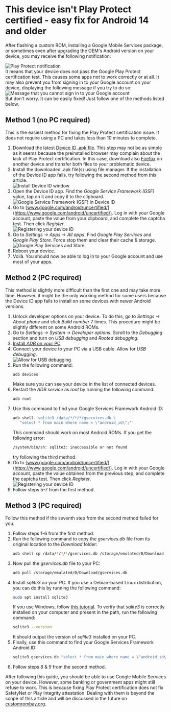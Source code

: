 # This device isn't Play Protect certified - easy fix for Android 14 and older
After flashing a custom ROM, installing a Google Mobile Services package, or sometimes even after upgrading the OEM's Android version on your device, you may receive the following notification:
<div class="grid place-content-center"><img src="/post-images/play_protect_certification_fix_1.webp" alt="Play Protect notification"></div>
It means that your device does not pass the Google Play Protect certification test. This causes some apps not to work correctly or at all. It may also prevent you from signing in to your Google account on your device, displaying the following message if you try to do so:
<div class="grid place-content-center"><img src="/post-images/play_protect_certification_fix_2.webp" alt="Message that you cannot sign in to your Google account"></div>
But don't worry. It can be easily fixed! Just follow one of the methods listed below.

## Method 1 (no PC required)
This is the easiest method for fixing the Play Protect certification issue. It does not require using a PC and takes less than 10 minutes to complete.
1. Download the latest [Device ID .apk file](https://www.apkmirror.com/apk/evozi/device-id/device-id-1-3-2-release/). This step may not be as simple as it seems because the preinstalled browser may complain about the lack of Play Protect certification. In this case, download also [Firefox](https://www.apkmirror.com/apk/mozilla/firefox/) on another device and transfer both files to your problematic device.
1. Install the downloaded .apk file(s) using file manager. If the installation of the Device ID app fails, try following the second method from this article.
   <div class="grid place-content-center"><img src="/post-images/play_protect_certification_fix_3.webp" alt="Install Device ID window"></div>
1. Open the Device ID app. Find the *Google Service Framework (GSF)* value, tap on it and copy it to the clipboard.
   <div class="grid place-content-center"><img src="/post-images/play_protect_certification_fix_4.webp" alt="Google Service Framework (GSF) in Device ID"></div>
1. Go to [www.google.com/android/uncertified/](https://www.google.com/android/uncertified/). Log in with your Google account, paste the value from your clipboard, and complete the captcha test. Then click *Register*.
   <div class="grid place-content-center"><img src="/post-images/play_protect_certification_fix_5.webp" alt="Registering your device ID"></div>
1. Go to *Settings -> Apps -> All apps*. Find *Google Play Services* and *Google Play Store*. Force stop them and clear their cache & storage.
   <div class="grid place-content-center"><img src="/post-images/play_protect_certification_fix_6.webp" alt="Google Play Services and Store"></div>
1. Reboot your device.
1. Voilà. You should now be able to log in to your Google account and use most of your apps.

## Method 2 (PC required)
This method is slightly more difficult than the first one and may take more time. However, it might be the only working method for some users because the Device ID app fails to install on some devices with newer Android versions.
1. Unlock developer options on your device. To do this, go to *Settings -> About phone* and click *Build number* 7 times. This procedure might be slightly different on some Android ROMs.
1. Go to *Settings -> System -> Developer options*. Scroll to the *Debugging* section and turn on *USB debugging* and *Rooted debugging*.
1. [Install *ADB* on your PC](https://www.xda-developers.com/install-adb-windows-macos-linux/)
1. Connect your device to your PC via a USB cable. Allow for *USB debugging*.
   <div class="grid place-content-center"><img src="/post-images/play_protect_certification_fix_7.webp" alt="Allow for USB debugging"></div>
1. Run the following command:
   ```bash
   adb devices
   ```
   Make sure you can see your device in the list of connected devices.
1. Restart the *ADB service* as *root* by running the following command:
   ```bash
   adb root
   ```
1. Use this command to find your Google Services Framework Android ID:
   ```bash
   adb shell 'sqlite3 /data/*/*/*/gservices.db \
      "select * from main where name = \"android_id\";"'
   ```
   This command should work on most Android ROMs. If you get the following error:
   ```bash
   /system/bin/sh: sqlite3: inaccessible or not found
   ```
   try following the third method.
1. Go to [www.google.com/android/uncertified/](https://www.google.com/android/uncertified/). Log in with your Google account, paste the value obtained from the previous step, and complete the captcha test. Then click *Register*.
   <div class="grid place-content-center"><img src="/post-images/play_protect_certification_fix_5.webp" alt="Registering your device ID"></div>
1. Follow steps 5-7 from the first method.

## Method 3 (PC required)
Follow this method if the seventh step from the second method failed for you.
1. Follow steps 1-6 from the first method.
1. Run the following command to copy the *gservices.db* file from its original location to the *Download* folder:
   ```bash
   adb shell cp /data/*/*/*/gservices.db /storage/emulated/0/Download
   ```
1. Now pull the *gservices.db* file to your PC:
   ```bash
   adb pull /storage/emulated/0/Download/gservices.db
   ```
1. Install *sqlite3* on your PC. If you use a Debian-based Linux distribution, you can do this by running the following command:
   ```bash
   sudo apt install sqlite3
   ```
   If you use Windows, follow [this tutorial](https://dev.to/dendihandian/installing-sqlite3-in-windows-44eb).
   To verify that *sqlite3* is correctly installed on your computer and present in the path, run the following command:
   ```bash
   sqlite3 --version
   ```
   It should output the version of *sqlite3* installed on your PC.
1. Finally, use this command to find your Google Services Framework Android ID:
   ```bash
   sqlite3 gservices.db "select * from main where name = \"android_id\";"
   ```
1. Follow steps 8 & 9 from the second method.

After following this guide, you should be able to use Google Mobile Services on your device. However, some banking or government apps might still refuse to work. This is because fixing Play Protect certification does not fix SafetyNet or Play Integrity attestation. Dealing with them is beyond the scope of this article and will be discussed in the future on [customrombay.org](https://customrombay.org/).